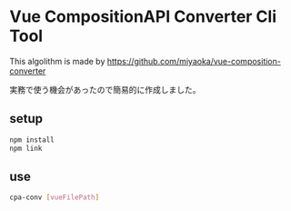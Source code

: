 # Vue CompositionAPI Converter Cli Tool
This algolithm is made by https://github.com/miyaoka/vue-composition-converter

実務で使う機会があったので簡易的に作成しました。
## setup
```bash
npm install
npm link
```

## use
```bash
cpa-conv [vueFilePath]
```
